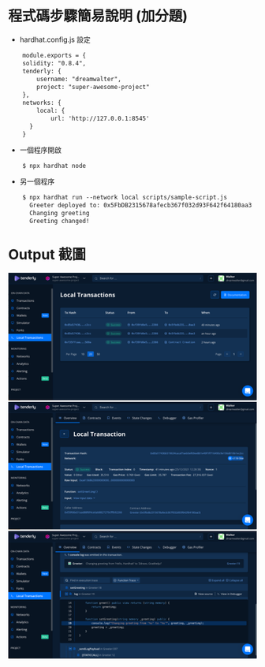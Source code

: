 # 程式碼步驟簡易說明 (加分題)
  - hardhat.config.js 設定
```
    module.exports = {
    solidity: "0.8.4",
    tenderly: {
  		username: "dreamwalter",
  		project: "super-awesome-project"
  	},
    networks: {
  		local: {
  			url: 'http://127.0.0.1:8545'
      }
    }
```
  - 一個程序開啟
```
    $ npx hardhat node
```
  - 另一個程序　
```
    $ npx hardhat run --network local scripts/sample-script.js
      Greeter deployed to: 0x5FbDB2315678afecb367f032d93F642f64180aa3
      Changing greeting
      Greeting changed!
```

# Output 截圖
![](./Group_W2_HW_3_1.png)
![](./Group_W2_HW_3_2.png)
![](./Group_W2_HW_3_3.png)

